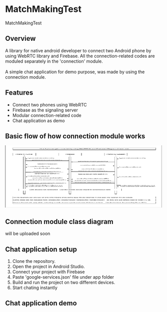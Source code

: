 # MatchMakingTest
MatchMakingTest


## Overview
A library for native android developer to connect two Android phone by using WebRTC library and Firebase. All the connection-related codes are moduled separately in the 'connection' module. 
</br> </br>
A simple chat application for demo purpose, was made by using the connection module.


## Features
- Connect two phones using WebRTC
- Firebase as the signaling server
- Modular connection-related code
- Chat application as demo


## Basic flow of how connection module works
<img src="diagrams/connection.png" width="100%" height="200">


## Connection module class diagram
will be uploaded soon


## Chat application setup
1. Clone the repository.
2. Open the project in Android Studio.
3. Connect your project with Firebase
4. Paste 'google-services.json' file under app folder
5. Build and run the project on two different devices.
6. Start chating instantly


## Chat application demo